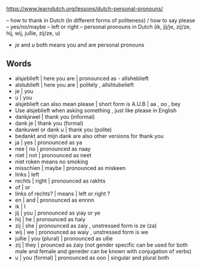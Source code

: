 https://www.learndutch.org/lessons/dutch-personal-pronouns/

– how to thank in Dutch (in different forms of politeness) / how to say please
– yes/no/maybe
– left or right
– personal pronouns in Dutch (ik, jij/je, zij/ze, hij, wij, jullie, zij/ze, u)



- *je* and *u* both means you and are personal pronouns

## Words

- als*je*blieft | here you are | pronounced as - allsheblieft         
-  alst*u*blieft  | here you are   | politely , allshtubelieft      
- je | you 
- u  | you  
- alsjeblieft can also mean please | short form is A.U.B | aa , oo , bey 
- Use alsjeblieft when asking something , just like please in English
- dank*je*wel | thank you (informal)
- dank je | thank you (formal)
- dank*u*wel  or dank *u* | thank you (polite)
- bedankt and mijn dank are also other versions for thank you
- ja | yes | pronounced as ya 
- nee | no | pronounced as naay
- niet | not | pronounced as neet
- niet roken means no smoking
- misschien | maybe | pronounced as miskeen
- links | left 
- rechts | right | pronounced as rakhts 
- of | or 
- links of rechts? |  means  | left or right ?
- en | and | pronounced as ennnn
- ik | I
- jij | you | pronounced as yiay or ye
- hij | he | pronounced as haiy 
- zij | she | pronounced as zaiy , unstressed form is ze (za)
- wij | we | pronounced as waiy , unstressed form is we 
- jullie | you (plural) | pronounced as ullie 
- zij | they | prounced as zaiy (not gender specific can be used for both male and female and geneder can be known with conjugation of verbs)
- u | you (formal) | pronounced as ooo | singular and plural both 
